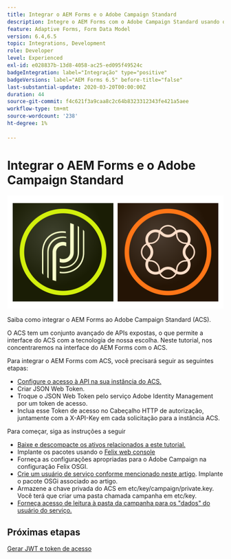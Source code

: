 ```yaml
---
title: Integrar o AEM Forms e o Adobe Campaign Standard
description: Integre o AEM Forms com o Adobe Campaign Standard usando o modelo de dados do formulário do AEM Forms para buscar informações de perfil da campanha do ACS etc.
feature: Adaptive Forms, Form Data Model
version: 6.4,6.5
topic: Integrations, Development
role: Developer
level: Experienced
exl-id: e028837b-13d8-4058-ac25-ed095f49524c
badgeIntegration: label="Integração" type="positive"
badgeVersions: label="AEM Forms 6.5" before-title="false"
last-substantial-update: 2020-03-20T00:00:00Z
duration: 44
source-git-commit: f4c621f3a9caa8c2c64b8323312343fe421a5aee
workflow-type: tm+mt
source-wordcount: '238'
ht-degree: 1%

---
```


# Integrar o AEM Forms e o Adobe Campaign Standard

![formsandcampaign](assets/helpx-cards-forms.png)

Saiba como integrar o AEM Forms ao Adobe Campaign Standard (ACS).

O ACS tem um conjunto avançado de APIs expostas, o que permite a interface do ACS com a tecnologia de nossa escolha. Neste tutorial, nos concentraremos na interface do AEM Forms com o ACS.

Para integrar o AEM Forms com ACS, você precisará seguir as seguintes etapas:

* [Configure o acesso à API na sua instância do ACS.](https://experienceleague.adobe.com/docs/campaign-standard/using/working-with-apis/get-started-apis.html?lang=en)
* Criar JSON Web Token.
* Troque o JSON Web Token pelo serviço Adobe Identity Management por um token de acesso.
* Inclua esse Token de acesso no Cabeçalho HTTP de autorização, juntamente com a X-API-Key em cada solicitação para a instância ACS.

Para começar, siga as instruções a seguir

* [Baixe e descompacte os ativos relacionados a este tutorial.](assets/aem-forms-and-acs-bundles.zip)
* Implante os pacotes usando o [Felix web console](http://localhost:4502/system/console/bundles)
* Forneça as configurações apropriadas para o Adobe Campaign na configuração Felix OSGI.
* [Crie um usuário de serviço conforme mencionado neste artigo](/help/forms/adaptive-forms/service-user-tutorial-develop.md). Implante o pacote OSGi associado ao artigo.
* Armazene a chave privada do ACS em etc/key/campaign/private.key. Você terá que criar uma pasta chamada campanha em etc/key.
* [Forneça acesso de leitura à pasta da campanha para os &quot;dados&quot; do usuário do serviço.](http://localhost:4502/useradmin)

## Próximas etapas

[Gerar JWT e token de acesso](partone.md)
